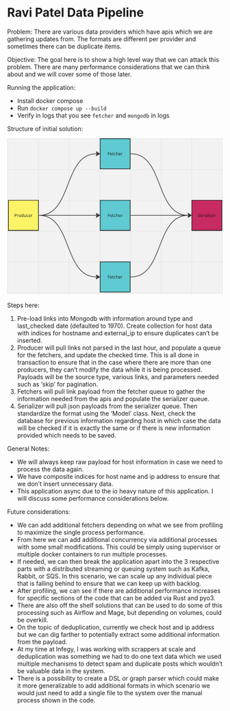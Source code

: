 # Ravi Patel Data Pipeline

Problem: There are various data providers which have apis which we are gathering updates from. The formats are different per provider and sometimes there can be duplicate items. 

Objective: The goal here is to show a high level way that we can attack this problem. There are many performance considerations that we can think about and we will cover some of those later.

Running the application:

- Install docker compose
- Run `docker compose up --build`
- Verify in logs that you see `fetcher` and `mongodb` in logs

Structure of initial solution:

![Untitled](assets/Untitled.png)

Steps here:

1. Pre-load links into Mongodb with information around type and last_checked date (defaulted to 1970). Create collection for host data with indices for hostname and external_ip to ensure duplicates can’t be inserted.
2. Producer will pull links not parsed in the last hour, and populate a queue for the fetchers, and update the checked time. This is all done in transaction to ensure that in the case where there are more than one producers, they can’t modify the data while it is being processed. Payloads will be the source type, various links, and parameters needed such as ‘skip’ for pagination.  
3. Fetchers will pull link payload from the fetcher queue to gather the information needed from the apis and populate the serializer queue.
4. Serializer will pull json payloads from the serializer queue. Then standardize the format using the ‘Model’ class. Next, check the database for previous information regarding host in which case the data will be checked if it is exactly the same or if there is new information provided which needs to be saved.

General Notes:

- We will always keep raw payload for host information in case we need to process the data again.
- We have composite indices for host name and ip address to ensure that we don’t insert unnecessary data.
- This application async due to the io heavy nature of this application. I will discuss some performance considerations below.

Future considerations:

- We can add additional fetchers depending on what we see from profiling to maximize the single process performance.
- From here we can add additional concurrency via additional processes with some small modifications. This could be simply using supervisor or multiple docker containers to run multiple processes.
- If needed, we can then break the application apart into the 3 respective parts with a distributed streaming or queuing system such as Kafka, Rabbit, or SQS. In this scenario, we can scale up any individual piece that is falling behind to ensure that we can keep up with backlog.
- After profiling, we can see if there are additional performance increases for specific sections of the code that can be added via Rust and pyo3.
- There are also off the shelf solutions that can be used to do some of this processing such as Airflow and Mage, but depending on volumes, could be overkill.
- On the topic of deduplication, currently we check host and ip address but we can dig farther to potentially extract some additional information from the payload.
- At my time at Infegy, I was working with scrappers at scale and deduplication was something we had to do one text data which we used multiple mechanisms to detect spam and duplicate posts which wouldn’t be valuable data in the system.
- There is a possibility to create a DSL or graph parser which could make it more generalizable to add additional formats in which scenario we would just need to add a single file to the system over the manual process shown in the code.